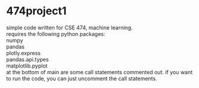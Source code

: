 # 474project1
simple code written for CSE 474, machine learning. <br />
requires the following python packages:<br />
 numpy <br />
 pandas <br />
plotly.express<br />
pandas.api.types <br />
matplotlib.pyplot<br />
at the bottom of main are some call statements commented out. if you want to run the code, you can just uncomment the call statements. <br />
